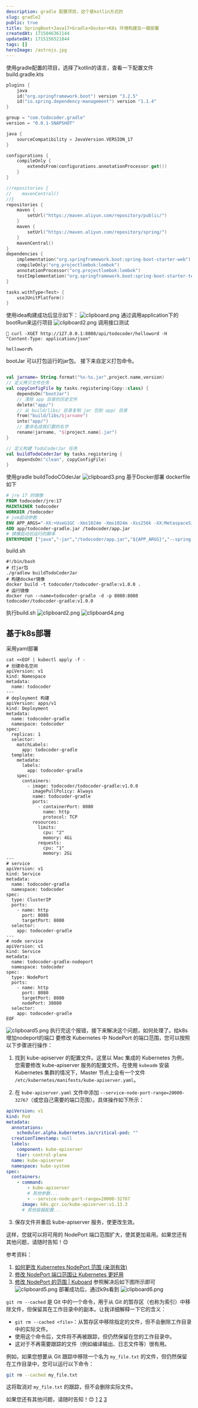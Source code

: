 ```yaml
---
description: gradle 配置项目，这个是kotlin方式的
slug: gradle2
public: true
title: SpringBoot+Java17+Gradle+Docker+K8s 环境构建及一键部署
createdAt: 1715046361144
updatedAt: 1715156521844
tags: []
heroImage: /astrojs.jpg
---
```

使用gradle配置的项目，选择了kotlin的语言，查看一下配置文件
build.gradle.kts
```kotlin
plugins {
    java
    id("org.springframework.boot") version "3.2.5"
    id("io.spring.dependency-management") version "1.1.4"
}

group = "com.todocoder.gradle"
version = "0.0.1-SNAPSHOT"

java {
    sourceCompatibility = JavaVersion.VERSION_17
}

configurations {
    compileOnly {
        extendsFrom(configurations.annotationProcessor.get())
    }
}

//repositories {
//    mavenCentral()
//}
repositories {
    maven {
        setUrl("https://maven.aliyun.com/repository/public/")
    }
    maven {
        setUrl("https://maven.aliyun.com/repository/spring/")
    }
    mavenCentral()
}
dependencies {
    implementation("org.springframework.boot:spring-boot-starter-web")
    compileOnly("org.projectlombok:lombok")
    annotationProcessor("org.projectlombok:lombok")
    testImplementation("org.springframework.boot:spring-boot-starter-test")
}

tasks.withType<Test> {
    useJUnitPlatform()
}

```
使用idea构建成功后显示如下：
![clipboard.png](/posts/gradle2_clipboard-png.png)
通过调用application下的bootRun来运行项目
![clipboard2.png](/posts/gradle2_clipboard2-png.png)
调用接口测试
```shell
 curl -XGET http://127.0.0.1:8080/api/todocoder/helloword -H "Content-Type: application/json"

helloword%          
```
bootJar 可以打包运行的jar包。
接下来自定义打包命令。
```kotlin

val jarname= String.format("%s-%s.jar",project.name,version)
// 定义拷贝文件任务
val copyConfigFile by tasks.registering(Copy::class) {
    dependsOn("bootJar")
    // 清除 app 目录的历史文件
    delete("app/")
    // 从 build/libs/ 目录复制 jar 包到 app/ 目录
    from("build/libs/$jarname")
    into("app/")
    // 重命名成我们要的名字
    rename(jarname, "${project.name}.jar")
}

// 定义构建 TodoCoderJar 任务
val buildTodoCoderJar by tasks.registering {
    dependsOn("clean", copyConfigFile)
}
```
使用gradle buildTodoCOderJar
![clipboard3.png](/posts/gradle2_clipboard3-png.png)
基于Docker部署
dockerfile如下
```dockerfile
# jre 17 的镜像
FROM todocoder/jre:17
MAINTAINER todocoder
WORKDIR /todocoder
# jvm启动参数
ENV APP_ARGS="-XX:+UseG1GC -Xms1024m -Xmx1024m -Xss256k -XX:MetaspaceSize=128m"
ADD app/todocoder-gradle.jar /todocoder/app.jar
# 镜像启动后运行的脚本
ENTRYPOINT ["java","-jar","/todocoder/app.jar","${APP_ARGS}","--spring.profiles.active=dev","-c"]
```

build.sh
```shell
#!/bin/bash
# 打jar包
./gradlew buildTodoCoderJar
# 构建docker镜像
docker build -t todocoder/todocoder-gradle:v1.0.0 .
# 运行镜像
docker run --name=todocoder-gradle -d -p 8080:8080 todocoder/todocoder-gradle:v1.0.0
```
执行build.sh
![clipboard2.png](/posts/gradle2_clipboard2-png.png)
![clipboard4.png](/posts/gradle2_clipboard4-png.png)
## 基于k8s部署
采用yaml部署
```
cat <<EOF | kubectl apply -f -
# 创建命名空间
apiVersion: v1
kind: Namespace
metadata:
  name: todocoder
---
# deployment 构建
apiVersion: apps/v1
kind: Deployment
metadata:
  name: todocoder-gradle
  namespace: todocoder
spec:
  replicas: 1
  selector:
    matchLabels:
      app: todocoder-gradle
  template:
    metadata:
      labels:
        app: todocoder-gradle
    spec:
      containers:
        - image: todocoder/todocoder-gradle:v1.0.0
          imagePullPolicy: Always
          name: todocoder-gradle
          ports:
            - containerPort: 8080
              name: http
              protocol: TCP
          resources:
            limits:
              cpu: "2"
              memory: 4Gi
            requests:
              cpu: "1"
              memory: 2Gi
---
# service
apiVersion: v1
kind: Service
metadata:
  name: todocoder-gradle
  namespace: todocoder
spec:
  type: ClusterIP
  ports:
    - name: http
      port: 8080
      targetPort: 8080
  selector:
    app: todocoder-gradle
---
# node service
apiVersion: v1
kind: Service
metadata:
  name: todocoder-gradle-nodeport
  namespace: todocoder
spec:
  type: NodePort
  ports:
    - name: http
      port: 8080
      targetPort: 8080
      nodePort: 38080
  selector:
    app: todocoder-gradle
EOF

```
![clipboard5.png](/posts/gradle2_clipboard5-png.png)
执行完这个报错，接下来解决这个问题，如何处理了。给k8s增加nodeport的端口
要修改 Kubernetes 中 NodePort 的端口范围，您可以按照以下步骤进行操作：

1. 找到 kube-apiserver 的配置文件。这里以 Mac 集成的 Kubernetes 为例，您需要修改 kube-apiserver 服务的配置文件。在使用 `kubeadm` 安装 Kubernetes 集群的情况下，Master 节点上会有一个文件 `/etc/kubernetes/manifests/kube-apiserver.yaml`。

2. 在 `kube-apiserver.yaml` 文件中添加 `--service-node-port-range=20000-32767`（或您自己需要的端口范围）。具体操作如下所示：

```yaml
apiVersion: v1
kind: Pod
metadata:
  annotations:
    scheduler.alpha.kubernetes.io/critical-pod: ""
  creationTimestamp: null
  labels:
    component: kube-apiserver
    tier: control-plane
  name: kube-apiserver
  namespace: kube-system
spec:
  containers:
    - command:
        - kube-apiserver
        # 其他参数...
        - --service-node-port-range=20000-32767
      image: k8s.gcr.io/kube-apiserver:v1.13.3
      # 其他容器配置...
```

3. 保存文件并重启 kube-apiserver 服务，使更改生效。

这样，您就可以将可用的 NodePort 端口范围扩大，使其更加易用。如果您还有其他问题，请随时告知！😊

参考资料：

1. [如何更改 Kubernetes NodePort 范围 (亲测有效)](https://zhuanlan.zhihu.com/p/470647732)
2. [修改 NodePort 端口范围让 Kubernetes 更好用](https://zhuanlan.zhihu.com/p/613834350)
3. [修改 NodePort 的范围 | Kuboard](https://www.kuboard.cn/install/install-node-port-range.html)
参照解决后如下图所示即可
![clipboard5.png](/posts/gradle2_clipboard5-png.png)
部署成功后，通过k9s看到
![clipboard6.png](/posts/gradle2_clipboard6-png.png)

`git rm --cached` 是 Git 中的一个命令，用于从 Git 的暂存区（也称为索引）中移除文件，但保留其在工作目录中的副本。让我详细解释一下它的含义：

- `git rm --cached <file>`：从暂存区中移除指定的文件，但不会删除工作目录中的实际文件。
- 使用这个命令后，文件将不再被跟踪，但仍然保留在您的工作目录中。
- 这对于不再需要跟踪的文件（例如编译输出、日志文件等）很有用。

例如，如果您想要从 Git 跟踪中移除一个名为 `my_file.txt` 的文件，但仍然保留在工作目录中，您可以运行以下命令：

```bash
git rm --cached my_file.txt
```

这将取消对 `my_file.txt` 的跟踪，但不会删除实际文件。

如果您还有其他问题，请随时告知！😊 [1](https://git-scm.com/docs/git-rm) [2](https://stackoverflow.com/questions/65434544/whats-the-difference-between-git-rm-cached-git-restore-staged-and-gi) [3](https://timmousk.com/blog/git-rm-cached/)
